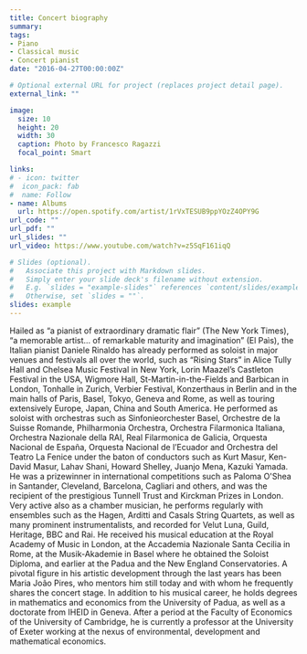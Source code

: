 ```yaml
---
title: Concert biography
summary: 
tags:
- Piano
- Classical music
- Concert pianist
date: "2016-04-27T00:00:00Z"

# Optional external URL for project (replaces project detail page).
external_link: ""

image:
  size: 10
  height: 20
  width: 30
  caption: Photo by Francesco Ragazzi
  focal_point: Smart

links:
# - icon: twitter
#  icon_pack: fab
#  name: Follow
- name: Albums
  url: https://open.spotify.com/artist/1rVxTESUB9ppYOzZ4OPY9G
url_code: ""
url_pdf: ""
url_slides: ""
url_video: https://www.youtube.com/watch?v=z5SqF161iqQ

# Slides (optional).
#   Associate this project with Markdown slides.
#   Simply enter your slide deck's filename without extension.
#   E.g. `slides = "example-slides"` references `content/slides/example-slides.md`.
#   Otherwise, set `slides = ""`.
slides: example
---
```


Hailed as “a pianist of extraordinary dramatic flair” (The New York Times), “a memorable artist… of remarkable maturity and imagination” (El Paìs), the Italian pianist Daniele Rinaldo has already performed as soloist in major venues and festivals all over the world, such as “Rising Stars” in Alice Tully Hall and Chelsea Music Festival in New York, Lorin Maazel’s Castleton Festival in the USA, Wigmore Hall, St-Martin-in-the-Fields and Barbican in London, Tonhalle in Zurich, Verbier Festival, Konzerthaus in Berlin and in the main halls of Paris, Basel, Tokyo, Geneva and Rome, as well as touring extensively Europe, Japan, China and South America. He performed as soloist with orchestras such as Sinfonieorchester Basel, Orchestre de la Suisse Romande, Philharmonia Orchestra, Orchestra Filarmonica Italiana, Orchestra Nazionale della RAI, Real Filarmonica de Galicia, Orquesta Nacional de España, Orquesta Nacional de l’Ecuador and Orchestra del Teatro La Fenice under the baton of conductors such as Kurt Masur, Ken-David Masur, Lahav Shani, Howard Shelley, Juanjo Mena, Kazuki Yamada. He was a prizewinner in international competitions such as Paloma O'Shea in Santander, Cleveland, Barcelona, Cagliari and others, and was the recipient of the prestigious Tunnell Trust and Kirckman Prizes in London.  Very active also as a chamber musician, he performs regularly with ensembles such as the Hagen, Arditti and Casals String Quartets, as well as many prominent instrumentalists, and recorded for Velut Luna, Guild, Heritage, BBC and Rai. He received his musical education at the Royal Academy of Music in London, at the Accademia Nazionale Santa Cecilia in Rome, at the Musik-Akademie in Basel where he obtained the Soloist Diploma, and earlier at the Padua and the New England Conservatories. A pivotal figure in his artistic development through the last years has been Maria João Pires, who mentors him still today and with whom he frequently shares the concert stage. In addition to his musical career, he holds degrees in mathematics and economics from the University of Padua, as well as a doctorate from IHEID in Geneva. After a period at the Faculty of Economics of the University of Cambridge, he is currently a professor at the University of Exeter working at the nexus of environmental, development and mathematical economics.
